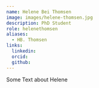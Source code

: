 ```yaml
---
name: Helene Bei Thomsen
image: images/helene-thomsen.jpg
description: PhD Student
role: helenethomsen
aliases:
  - HB. Thomsen
links:
  linkedin: 
  orcid: 
  github: 
---
```


Some Text about Helene
